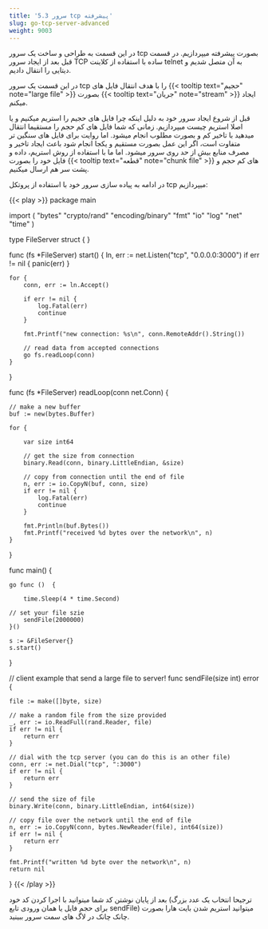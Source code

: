 ```yaml
---
title: '5.3 سرور tcp پیشرفته'
slug: go-tcp-server-advanced
weight: 9003
---
```



در این قسمت به طراحی و ساخت یک سرور tcp بصورت پیشرفته میپردازیم.
در قسمت قبل بعد از ایجاد سرور TCP ساده با استفاده از کلاینت telnet به آن متصل شدیم و دیتایی را انتقال دادیم.

در این قسمت یک سرور tcp را با هدف انتقال فایل های  {{< tooltip text="حجیم" note="large file" >}} بصورت  {{< tooltip text="جریان" note="stream" >}} ایجاد میکنم.

قبل از شروع ایجاد سرور خود به دلیل اینکه چرا فایل های حجیم را استریم میکنیم و یا اصلا استریم چیست میپردازیم.
زمانی که شما فایل های کم حجم را مستقیما انتقال میدهید با تاخیر کم و بصورت مطلوب انجام میشود.
اما روایت برای فایل های سنگین تر متفاوت است، اگر این عمل بصورت مستقیم و یکجا انجام شود باعث ایجاد تاخیر و مصرف منابع بیش از حد روی سرور میشود.
اما ما با استفاده از روش استریم، داده و فایل خود را بصورت  {{< tooltip text="قطعه" note="chunk file" >}} های کم حجم و پشت سر هم ارسال میکنیم.

در ادامه به پیاده سازی سرور خود با استفاده از پروتکل tcp میپردازیم:

{{< play >}}
package main

import (
	"bytes"
	"crypto/rand"
	"encoding/binary"
	"fmt"
	"io"
	"log"
	"net"
	"time"
)


type FileServer struct { }


func (fs *FileServer) start() {
	ln, err := net.Listen("tcp", "0.0.0.0:3000")
	if err != nil {
		panic(err)
	}

	for {
		conn, err := ln.Accept()

		if err != nil {
			log.Fatal(err)
			continue
		}

		fmt.Printf("new connection: %s\n", conn.RemoteAddr().String())

		// read data from accepted connections
		go fs.readLoop(conn)
	}
}

func (fs *FileServer) readLoop(conn net.Conn) {

	// make a new buffer
	buf := new(bytes.Buffer)

	for {

		var size int64

		// get the size from connection
		binary.Read(conn, binary.LittleEndian, &size)

		// copy from connection until the end of file
		n, err := io.CopyN(buf, conn, size)
		if err != nil {
			log.Fatal(err)
			continue
		}

		fmt.Println(buf.Bytes())
		fmt.Printf("received %d bytes over the network\n", n)
	}
}

func main() {

	go func ()  {

		time.Sleep(4 * time.Second)

    // set your file szie
		sendFile(2000000)
	}()

	s := &FileServer{}
	s.start()
}

// client example that send a large file to server!
func sendFile(size int) error {

	file := make([]byte, size)

	// make a random file from the size provided
	_, err := io.ReadFull(rand.Reader, file)
	if err != nil {
		return err
	}

	// dial with the tcp server (you can do this is an other file)
	conn, err := net.Dial("tcp", ":3000")
	if err != nil {
		return err
	}

	// send the size of file
	binary.Write(conn, binary.LittleEndian, int64(size))

	// copy file over the network until the end of file
	n, err := io.CopyN(conn, bytes.NewReader(file), int64(size))
	if err != nil {
		return err
	}

	fmt.Printf("written %d byte over the network\n", n)
	return nil
}
{{< /play >}}

بعد از پایان نوشتن کد شما میتوانید با اجرا کردن کد خود (ترجیحا انتخاب یک عدد بزرگ برای حجم فایل یا همان ورودی تابع sendFile) میتوانید استریم شدن بایت هارا بصورت چانک چانک در لاگ های سمت سرور ببینید.

